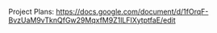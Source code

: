 Project Plans:
https://docs.google.com/document/d/1fOrqF-BvzUaM9vTknQfGw29MqxfM9Z1lLFIXytptfaE/edit

